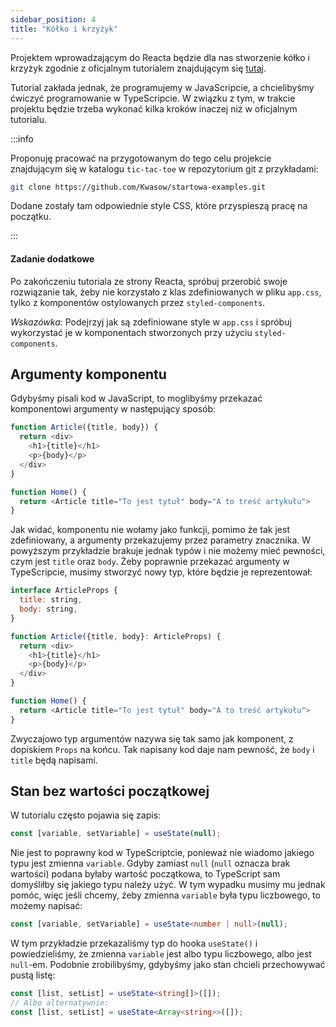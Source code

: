 ```yaml
---
sidebar_position: 4
title: "Kółko i krzyżyk"
---
```


Projektem wprowadzającym do Reacta będzie dla nas stworzenie kółko i krzyżyk
zgodnie z oficjalnym tutorialem znajdującym się
[tutaj](https://react.dev/learn/tutorial-tic-tac-toe).

Tutorial zakłada jednak, że programujemy w JavaScripcie, a chcielibyśmy
ćwiczyć programowanie w TypeScripcie. W związku z tym, w trakcie projektu
będzie trzeba wykonać kilka kroków inaczej niż w oficjalnym tutorialu.

:::info

Proponuję pracować na przygotowanym do tego celu projekcie znajdującym się w
katalogu `tic-tac-toe` w repozytorium git z przykładami:

```bash
git clone https://github.com/Kwasow/startowa-examples.git
```

Dodane zostały tam odpowiednie style CSS, które przyspieszą pracę na początku.

:::

#### Zadanie dodatkowe

Po zakończeniu tutoriala ze strony Reacta, spróbuj przerobić swoje rozwiązanie
tak, żeby nie korzystało z klas zdefiniowanych w pliku `app.css`, tylko z
komponentów ostylowanych przez `styled-components`.

_Wskazówka:_ Podejrzyj jak są zdefiniowane style w `app.css` i spróbuj wykorzystać
je w komponentach stworzonych przy użyciu `styled-components`.

## Argumenty komponentu

Gdybyśmy pisali kod w JavaScript, to moglibyśmy przekazać komponentowi
argumenty w następujący sposób:

```js
function Article({title, body}) {
  return <div>
    <h1>{title}</h1>
    <p>{body}</p>
  </div>
}

function Home() {
  return <Article title="To jest tytuł" body="A to treść artykułu">
}
```

Jak widać, komponentu nie wołamy jako funkcji, pomimo że tak jest zdefiniowany,
a argumenty przekazujemy przez parametry znacznika. W powyższym przykładzie
brakuje jednak typów i nie możemy mieć pewności, czym jest `title` oraz `body`.
Żeby poprawnie przekazać argumenty w TypeScripcie, musimy stworzyć nowy typ,
które będzie je reprezentował:

```js
interface ArticleProps {
  title: string,
  body: string,
}

function Article({title, body}: ArticleProps) {
  return <div>
    <h1>{title}</h1>
    <p>{body}</p>
  </div>
}

function Home() {
  return <Article title="To jest tytuł" body="A to treść artykułu">
}
```

Zwyczajowo typ argumentów nazywa się tak samo jak komponent, z dopiskiem `Props`
na końcu. Tak napisany kod daje nam pewność, że `body` i `title` będą napisami.

## Stan bez wartości początkowej

W tutorialu często pojawia się zapis:

```js
const [variable, setVariable] = useState(null);
```

Nie jest to poprawny kod w TypeScriptcie, ponieważ nie wiadomo jakiego typu
jest zmienna `variable`. Gdyby zamiast `null` (`null` oznacza brak wartości)
podana byłaby wartość początkowa, to TypeScript sam domyśliłby się jakiego
typu należy użyć. W tym wypadku musimy mu jednak pomóc, więc jeśli chcemy, żeby
zmienna `variable` była typu liczbowego, to możemy napisać:

```ts
const [variable, setVariable] = useState<number | null>(null);
```

W tym przykładzie przekazaliśmy typ do hooka `useState()` i powiedzieliśmy, że
zmienna `variable` jest albo typu liczbowego, albo jest `null`-em. Podobnie
zrobilibyśmy, gdybyśmy jako stan chcieli przechowywać pustą listę:

```ts
const [list, setList] = useState<string[]>([]);
// Albo alternatywnie:
const [list, setList] = useState<Array<string>>([]);
```
